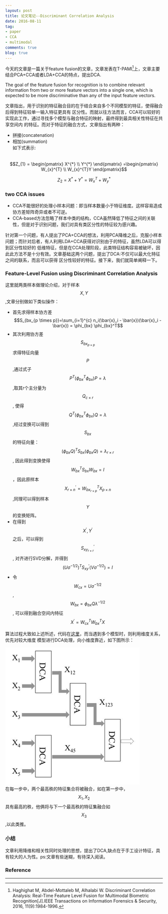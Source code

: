```yaml
---
layout: post
title: 论文笔记--Discriminant Correlation Analysis
date: 2016-08-11
tag:
- paper
- CCA
- multimodal
comments: true
blog: true
---
```

今天的文章是一篇关于feature fusion的文章，文章发表在T-PAMI[^1]上，文章主要结合PCA+CCA或者LDA+CCA的特点，提出DCA.  

The goal of the feature fusion for recognition is to combine relevant information from two or more feature
vectors into a single one, which is expected to be more discriminative than any of the input feature
vectors.

文章指出，用于识别的特征融合目的在于结合来自多个不同模型的特征，使得融合后得到特征较单一输入特征更具有
区分性。而就以往方法而言，CCA可以较好的实现此工作，通过寻找多个模型与融合特征的映射，最终得到最具相关性特征在共享空间内
的特征。而对于特征的融合方式，文章指出有两种：　　

* 拼接(concatenation)
* 相加(summation)  
如下式表示:  
　

$$Z_{1} = \begin{pmatrix} X^{*} \\ Y^{*} \end{pmatrix} =\begin{pmatrix} W_{x}^{T} \\ W_{x}^{T}Y \end{pmatrix}$$   

$$Z_{2} = X^{*} + Y^{*} = W_{x}^T + W_{y}^{*}$$  

### two CCA issues

* CCA不能很好的处理小样本问题：即当样本数量小于特征维度。这样容易造成协方差矩阵奇异或者不可逆。
* CCA-based方法忽略了样本中类的结构，CCA虽然降低了特征之间的关联性，但是对于识别问题，我们对具有类区分性的特征较为感兴趣。

针对第一个问题，有人提出了PCA+CCA的想法，利用PCA降维之后，克服小样本问题；而针对后者，有人利用LDA+CCA获得对识别由于的特征，虽然LDA可以得到区分性较好的
低维特征，但是在CCA处理阶段，此类特征结构容易被破坏，因此此方法不是十分有效。文章基础这两个问题，提出了DCA:不仅可以最大化特征之间的联系，而且可以获得
区分性较好的特征。接下来，我们就简单阐释一下。

### Feature-Level Fusion using Discriminant Correlation Analysis

这里就两类样本做理论介绍，对于样本$$X, Y$$,文章分别做如下类似操作：  

* 首先求得样本协方差$$S_{bx_{p \times p}}=\sum_{i=1}^{c} n_i(\bar{x}_i - \bar{x})(\bar{x}_i - \bar{x}) = \phi_{bx} \phi_{bx}^T$$
* 其次利用协方差$$S_{bx_{p \times p}}$$求得特征向量$$P$$,通过式子$$P^T(\phi^{T}_{bx}\phi_{bx})P = \lambda$$,取其r个主分量为$$Q_{c \times r}$$,
使得$$Q^T(\phi^{T}_{bx}\phi_{bx})Q = \lambda$$,经过变换可以得到$$S_{bx}$$的特征向量：$$(\phi_{bx}Q)^{T}S_{bx}(\phi_{bx}Q) = \lambda_{r \times r}$$,
因此得到变换使得$$W^{T}_{bx}S_{bx}W_{bx} = I$$，因此原样本$$X_{r\times n}^{'} = W^{T}_{bx_{r \times p}}X_{p \times n}$$,同理可以得到样本$$Y$$的变换矩阵。
* 在得到$$X^{'}, Y^{'}$$之后，可以得到$$S_{xy_{r \times r}}^{'}$$, 对齐进行SVD分解，并得到$$(U\sigma^{-1/2})^TS^{'}_{xy}(V\sigma^{-1/2}) = I$$
* 令$$W_{cx} = U\sigma^{-1/2}$$, $$W_{bx} = \phi_{bx}Q\lambda^{-1/2}$$, 可以得到融合空间内特征$$X^{'} = W_{cx}^{T}W_{bx}^{T}X$$

算法过程大致如上述所述，代码在[这里](https://github.com/saicoco/_practice/tree/master/DCA_Fusion)，而当遇到多个模型时，则利用维度关系，优先对较大维度
模型进行DCA处理，向小维度靠近，如下图所示：　　

![multimoda](../downloads/DCA/DCA.jpg)  
在每一步中，两个最高秩的特征集合将被融合，如在第一步中，$$X_1, X_2$$具有最高的秩，他俩将与下一个最高秩的特征集融合如$$X_3$$,以此类推。

### 小结
文章利用降维和相关性同时处理的思想，提出了DCA,缺点在于手工设计特征，具有较大的人为性。ps:文章有些迷糊，有待深入阅读。

### Reference
----
[^1]: Haghighat M, Abdel-Mottaleb M, Alhalabi W. Discriminant Correlation Analysis: Real-Time Feature Level Fusion for Multimodal Biometric Recognition[J].IEEE Transactions on Information Forensics & Security, 2016, 11(9):1984-1996.
